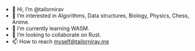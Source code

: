 - 👋 Hi, I’m @tailornirav
- 👀 I’m interested in Algorithms, Data structures, Biology, Physics, Chess, Anime.
- 🌱 I’m currently learning WASM.
- 💞️ I’m looking to collaborate on Rust.
- 📫 How to reach myself@tailornirav.me

<!---
tailornirav/tailornirav is a ✨ special ✨ repository because its `README.md` (this file) appears on your GitHub profile.
You can click the Preview link to take a look at your changes.
--->
